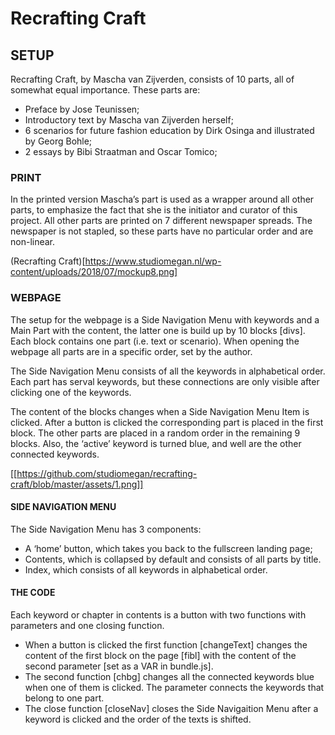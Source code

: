 # Recrafting Craft
## SETUP
Recrafting Craft, by Mascha van Zijverden, consists of 10 parts, all of somewhat equal importance. These parts are:
- Preface by Jose Teunissen;
- Introductory text by Mascha van Zijverden herself;
- 6 scenarios for future fashion education by Dirk Osinga and illustrated by Georg Bohle;
- 2 essays by Bibi Straatman and Oscar Tomico;

### PRINT
In the printed version Mascha’s part is used as a wrapper around all other parts, to emphasize the fact that she is the initiator and curator of this project. All other parts are printed on 7 different newspaper spreads. The newspaper is not stapled, so these parts have no particular order and are non-linear. 

(Recrafting Craft)[https://www.studiomegan.nl/wp-content/uploads/2018/07/mockup8.png]

### WEBPAGE
The setup for the webpage is a Side Navigation Menu with keywords and a Main Part with the content, the latter one is build up by 10 blocks [divs]. Each block contains one part (i.e. text or scenario). When opening the webpage all parts are in a specific order, set by the author. 

The Side Navigation Menu consists of all the keywords in alphabetical order. Each part has serval keywords, but these connections are only visible after clicking one of the keywords.

The content of the blocks changes when a Side Navigation Menu Item is clicked. After a button is clicked the corresponding part is placed in the first block. The other parts are placed in a random order in the remaining 9 blocks. Also, the ‘active’ keyword is turned blue, and well are the other connected keywords.

[[https://github.com/studiomegan/recrafting-craft/blob/master/assets/1.png]]


#### SIDE NAVIGATION MENU
The Side Navigation Menu has 3 components: 
- A ‘home’ button, which takes you back to the fullscreen landing page;
- Contents, which is collapsed by default and consists of all parts by title.
- Index, which consists of all keywords in alphabetical order.

#### THE CODE
Each keyword or chapter in contents is a button with two functions with parameters and one closing function. 
- When a button is clicked the first function [changeText] changes the content of the first block on the page [fibl] with the content of the second parameter [set as a VAR in bundle.js]. 
- The second function [chbg] changes all the connected keywords blue when one of them is clicked. The parameter connects the keywords that belong to one part.
- The close function [closeNav] closes the Side Navigaition Menu after a keyword is clicked and the order of the texts is shifted.

